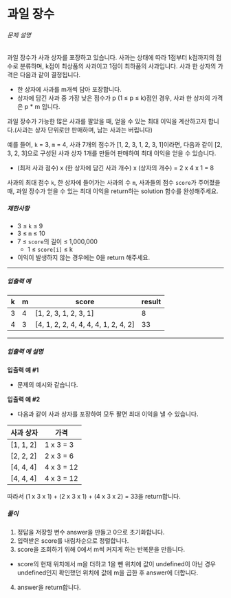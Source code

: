 # 과일 장수

###### 문제 설명

과일 장수가 사과 상자를 포장하고 있습니다. 사과는 상태에 따라 1점부터 k점까지의 점수로 분류하며, k점이 최상품의 사과이고 1점이 최하품의 사과입니다. 사과 한 상자의 가격은 다음과 같이 결정됩니다.

-   한 상자에 사과를 m개씩 담아 포장합니다.
-   상자에 담긴 사과 중 가장 낮은 점수가 p (1 ≤ p ≤ k)점인 경우, 사과 한 상자의 가격은 p * m 입니다.

과일 장수가 가능한 많은 사과를 팔았을 때, 얻을 수 있는 최대 이익을 계산하고자 합니다.(사과는 상자 단위로만 판매하며, 남는 사과는 버립니다)

예를 들어,  `k`  = 3,  `m`  = 4, 사과 7개의 점수가 [1, 2, 3, 1, 2, 3, 1]이라면, 다음과 같이 [2, 3, 2, 3]으로 구성된 사과 상자 1개를 만들어 판매하여 최대 이익을 얻을 수 있습니다.

-   (최저 사과 점수) x (한 상자에 담긴 사과 개수) x (상자의 개수) = 2 x 4 x 1 = 8

사과의 최대 점수  `k`, 한 상자에 들어가는 사과의 수  `m`, 사과들의 점수  `score`가 주어졌을 때, 과일 장수가 얻을 수 있는 최대 이익을 return하는 solution 함수를 완성해주세요.

##### 제한사항

-   3 ≤  `k`  ≤ 9
-   3 ≤  `m`  ≤ 10
-   7 ≤  `score`의 길이 ≤ 1,000,000
    -   1 ≤  `score[i]`  ≤ k
-   이익이 발생하지 않는 경우에는 0을 return 해주세요.

----------

##### 입출력 예
|k|m|score|result|
|--|--|--|--|
|3|4|[1, 2, 3, 1, 2, 3, 1]|8|
|4|3|[4, 1, 2, 2, 4, 4, 4, 4, 1, 2, 4, 2]|33|

----------

##### 입출력 예 설명

**입출력 예 #1**

-   문제의 예시와 같습니다.

**입출력 예 #2**

-   다음과 같이 사과 상자를 포장하여 모두 팔면 최대 이익을 낼 수 있습니다.

|사과 상자|가격|
|--|--|
|[1, 1, 2]|1 x 3 = 3|
|[2, 2, 2]|2 x 3 = 6|
|[4, 4, 4]|4 x 3 = 12|
|[4, 4, 4]|4 x 3 = 12|

따라서 (1 x 3 x 1) + (2 x 3 x 1) + (4 x 3 x 2) = 33을 return합니다.

##### 풀이
1. 정답을 저장할 변수 answer을 만들고 0으로 초기화합니다.
2. 입력받은 score를 내림차순으로 정렬합니다.
3. score을 조회하기 위해 0에서 m씩 커지게 하는 반복문을 만듭니다.
 - score의 현재 위치에서 m을 더하고 1을 뺀 위치에 값이 undefined이 아닌 경우 undefined인지 확인했던 위치에 값에 m을 곱한 후 answer에 더합니다.
 4. answer을 return합니다.